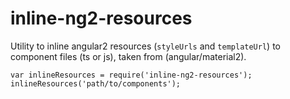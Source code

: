 # inline-ng2-resources
Utility to inline angular2 resources (`styleUrls` and `templateUrl`) to component files (ts or js), taken from (angular/material2).

```
var inlineResources = require('inline-ng2-resources');
inlineResources('path/to/components');
```
